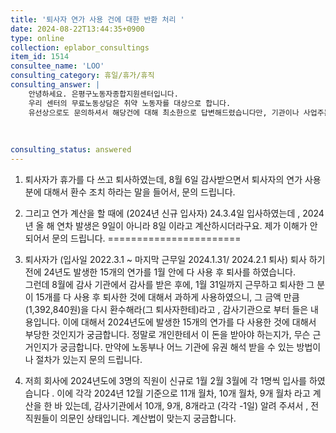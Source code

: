 ```yaml
---
title: '퇴사자 연가 사용 건에 대한 반환 처리 '
date: 2024-08-22T13:44:35+0900
type: online
collection: eplabor_consultings
item_id: 1514
consultee_name: 'LOO'
consulting_category: 휴일/휴가/휴직
consulting_answer: |
    안녕하세요. 은평구노동자종합지원센터입니다.
    우리 센터의 무료노동상담은 취약 노동자를 대상으로 합니다. 
    유선상으로도 문의하셔서 해당건에 대해 최소한으로 답변해드렸습니다만, 기관이나 사업주는 센터에서 무료로 상담하는 대상에 포함되지 않습니다.
    
    
    
consulting_status: answered
---
```


1) 퇴사자가 휴가를 다 쓰고 퇴사하였는데, 8월 6일 감사받으면서 퇴사자의 연가 사용분에 대해서 환수 조치 하라는 말을 들어서, 문의 드립니다.

2) 그리고 연가 계산을 할 때에 (2024년 신규 입사자)  24.3.4일 입사하였는데 , 2024년 올 해 연차 발생은 9일이 아니라 8일 이라고 계산하시더라구요. 제가 이해가 안 되어서 문의 드립니다.
=======================

1) 퇴사자가  (입사일 2022.3.1 ~ 마지막 근무일 2024.1.31/ 2024.2.1 퇴사) 퇴사 하기 전에 24년도 발생한 15개의 연가를 1월 안에 다 사용 후 퇴사를 하였습니다.   
그런데 8월에 감사 기관에서 감사를 받은 후에, 1월 31일까지 근무하고 퇴사한 그 분이 15개를 다 사용 후 퇴사한 것에 대해서 과하게 사용하였으니, 그 금액 만큼 (1,392,840원)을 다시 환수해라(그 퇴사자한테)라고 , 감사기관으로 부터 들은 내용입니다. 이에 대해서 2024년도에 발생한 15개의 연가를 다 사용한 것에 대해서 부당한 것인지가 궁금합니다. 정말로 개인한테서 이 돈을 받아야 하는지가, 무슨 근거인지가 궁금합니다.
 만약에 노동부나 어느 기관에 유권 해석 받을 수 있는 방법이나 절차가 있는지 문의 드립니다.

2)  저희 회사에 2024년도에 3명의 직원이 신규로 1월 2월 3월에 각 1명씩 입사를 하였습니다 . 이에  각각 2024년 12월 기준으로 11개 월차, 10개 월차, 9개 월차 라고 계산을 한 바 있는데, 감사기관에서 10개, 9개, 8개라고 (각각 -1일) 알려 주셔서 , 전 직원들이 의문인 상태입니다. 계산법이 맞는지 궁금합니다. 

